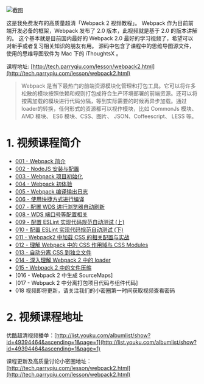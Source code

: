 ![截图](http://7xqdjc.com1.z0.glb.clouddn.com/blog_4ae6902fe08507b1e5eb63832c82b188.png)

这是我免费发布的高质量超清「Webpack 2 视频教程」。
Webpack 作为目前前端开发必备的框架，Webpack 发布了 2.0 版本，此视频就是基于 2.0 的版本讲解的。
这个基本就是目前国内最好的 Webpack 2.0 最好的学习视频了，希望可以对新手或者复习相关知识的朋友有用。
源码中包含了课程中的思维导图源文件，使用的思维导图软件为 Mac 下的 iThoughtsX 。

课程地址: [http://tech.parryqiu.com/lesson/webpack2.html](http://tech.parryqiu.com/lesson/webpack2.html)

> Webpack 是当下最热门的前端资源模块化管理和打包工具。它可以将许多松散的模块按照依赖和规则打包成符合生产环境部署的前端资源。还可以将按需加载的模块进行代码分隔，等到实际需要的时候再异步加载。通过loader的转换，任何形式的资源都可以视作模块，比如 CommonJs 模块、 AMD 模块、 ES6 模块、CSS、图片、 JSON、Coffeescript、 LESS 等。

# 1. 视频课程简介

* [001 - Webpack 简介](http://v.youku.com/v_show/id_XMjY4MzM5MjM2OA==.html)
* [002 - NodeJS 安装与配置](http://v.youku.com/v_show/id_XMjY4MzUwODcwMA==.html)
* [003 - Webpack 项目初始化](http://v.youku.com/v_show/id_XMjY4MzUxNzMyOA==.html)
* [004 - Webpack 初体验](http://v.youku.com/v_show/id_XMjY4NTM0NTYyMA==.html)
* [005 - Webpack 编译输出日志](http://v.youku.com/v_show/id_XMjY4NTM0NjA0MA==.html)
* [006 - 使用快捷方式进行编译](http://v.youku.com/v_show/id_XMjY4NTM4MTk4OA==.html)
* [007 - 配置 WDS 进行浏览器自动刷新](http://v.youku.com/v_show/id_XMjY5NTg4NzU4OA==.html)
* [008 - WDS 端口号等配置相关](http://v.youku.com/v_show/id_XMjcwMTc2MDQ1Ng==.html)
* [009 - 配置 ESLint 实现代码规范自动测试 (上)](http://v.youku.com/v_show/id_XMjcyMjU3MjI3Mg==.html)
* [010 - 配置 ESLint 实现代码规范自动测试 (下)](http://v.youku.com/v_show/id_XMjcyMjYyODQ2NA==.html)
* [011 - Webpack2 中加载 CSS 的相关配置与实战](http://v.youku.com/v_show/id_XMjc0NTI5Njk4MA==.html)
* [012 - 理解 Webpack 中的 CSS 作用域与 CSS Modules](http://v.youku.com/v_show/id_XMjc0Nzg2NzcxNg==.html)
* [013 - 自动分离 CSS 到独立文件](http://v.youku.com/v_show/id_XMjc2ODU1MjY0NA==.html)
* [014 - 深入理解 Webpack 2 中的 loader](http://v.youku.com/v_show/id_XMjc4NzY1NDIzMg==.html)
* [015 - Webpack 2 中的文件压缩](http://v.youku.com/v_show/id_XMjgwNTg3NzQ2NA==.html)
* [016 - Webpack 2 中生成 SourceMaps]
* [017 - Webpack 2 中分离打包项目代码与组件代码]
* 018 视频即将更新，请关注我们的小密圈第一时间获取视频查看密码

# 2. 视频课程地址

优酷超清视频播单：[http://list.youku.com/albumlist/show?id=49394464&ascending=1&page=1](http://list.youku.com/albumlist/show?id=49394464&ascending=1&page=1)

课程更新及高质量讨论小密圈地址：[http://tech.parryqiu.com/lesson/webpack2.html](http://tech.parryqiu.com/lesson/webpack2.html)
